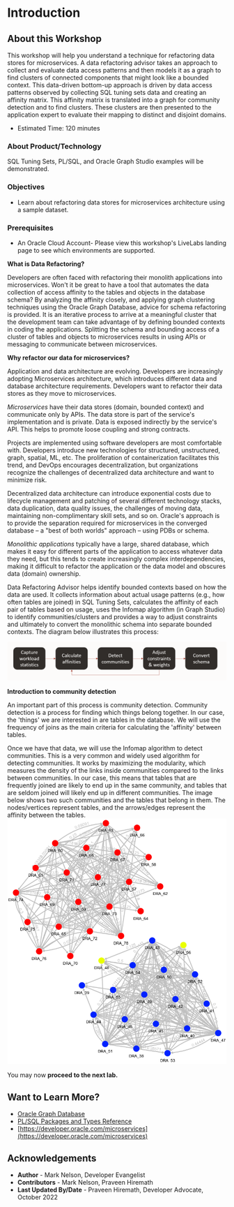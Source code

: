 # Introduction

## About this Workshop

This workshop will help you understand a technique for refactoring data stores for microservices. A data refactoring advisor takes an approach to collect and evaluate data access patterns and then models it as a graph to find clusters of connected components that might look like a bounded context. This data-driven bottom-up approach is driven by data access patterns observed by collecting SQL tuning sets data and creating an affinity matrix. This affinity matrix is translated into a graph for community detection and to find clusters. These clusters are then presented to the application expert to evaluate their mapping to distinct and disjoint domains.

- Estimated Time: 120 minutes

### About Product/Technology

SQL Tuning Sets, PL/SQL, and Oracle Graph Studio examples will be demonstrated.

### Objectives

- Learn about refactoring data stores for microservices architecture using a sample dataset.

### Prerequisites

- An Oracle Cloud Account- Please view this workshop's LiveLabs landing page to see which environments are supported.

**What is Data Refactoring?**

Developers are often faced with refactoring their monolith applications into microservices. Won't it be great to have a tool that automates the data collection of access affinity to the tables and objects in the database schema? By analyzing the affinity closely, and applying graph clustering techniques using the Oracle Graph Database, advice for schema refactoring is provided. It is an iterative process to arrive at a meaningful cluster that the development team can take advantage of by defining bounded contexts in coding the applications. Splitting the schema and bounding access of a cluster of tables and objects to microservices results in using APIs or messaging to communicate between microservices.

**Why refactor our data for microservices?**

Application and data architecture are evolving. Developers are increasingly adopting Microservices architecture, which introduces different data and database architecture requirements. Developers want to refactor their data stores as they move to microservices.

*Microservices* have their data stores (domain, bounded context) and communicate only by APIs. The data store is part of the service's implementation and is private. Data is exposed indirectly by the service's API. This helps to promote loose coupling and strong contracts.

Projects are implemented using software developers are most comfortable with. Developers introduce new technologies for structured, unstructured, graph, spatial, ML, etc. The proliferation of containerization facilitates this trend, and DevOps encourages decentralization, but organizations recognize the challenges of decentralized data architecture and want to minimize risk.

Decentralized data architecture can introduce exponential costs due to lifecycle management and patching of several different technology stacks, data duplication, data quality issues, the challenges of moving data, maintaining non-complimentary skill sets, and so on. Oracle's approach is to provide the separation required for microservices in the converged database – a "best of both worlds" approach – using PDBs or schema.

*Monolithic applications* typically have a large, shared database, which makes it easy for different parts of the application to access whatever data they need, but this tends to create increasingly complex interdependencies, making it difficult to refactor the application or the data model and obscures data (domain) ownership.

Data Refactoring Advisor helps identify bounded contexts based on how the data are used. It collects information about actual usage patterns (e.g., how often tables are joined) in SQL Tuning Sets, calculates the affinity of each pair of tables based on usage, uses the Infomap algorithm (in Graph Studio) to identify communities/clusters and provides a way to adjust constraints and ultimately to convert the monolithic schema into separate bounded contexts. The diagram below illustrates this process:

![process](./images/dra-process.png " ")

**Introduction to community detection**

An important part of this process is community detection. Community detection is a process for finding which things belong together. In our case, the 'things' we are interested in are tables in the database. We will use the frequency of joins as the main criteria for calculating the 'affinity' between tables.

Once we have that data, we will use the Infomap algorithm to detect communities. This is a very common and widely used algorithm for detecting communities. It works by maximizing the modularity, which measures the density of the links inside communities compared to the links between communities. In our case, this means that tables that are frequently joined are likely to end up in the same community, and tables that are seldom joined will likely end up in different communities. The image below shows two such communities and the tables that belong in them. The nodes/vertices represent tables, and the arrows/edges represent the affinity between the tables.
 ![intro](./images/communities.png " ")

You may now **proceed to the next lab.**

## Want to Learn More?

- [Oracle Graph Database](https://www.oracle.com/database/graph/)
- [PL/SQL Packages and Types Reference](https://docs.oracle.com/en/database/oracle/oracle-database/19/arpls/)
- [https://developer.oracle.com/microservices](https://developer.oracle.com/microservices)

## Acknowledgements

* **Author** - Mark Nelson, Developer Evangelist
* **Contributors** - Mark Nelson, Praveen Hiremath
* **Last Updated By/Date** - Praveen Hiremath, Developer Advocate, October 2022

